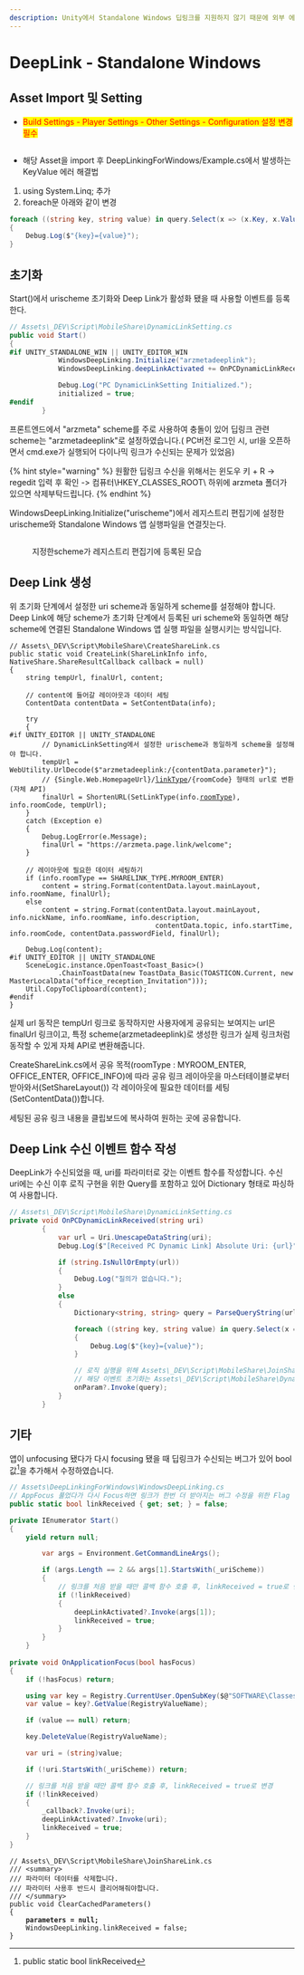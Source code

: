 ```yaml
---
description: Unity에서 Standalone Windows 딥링크를 지원하지 않기 때문에 외부 에셋을 사용하고자 합니다.
---
```


# DeepLink - Standalone Windows

## Asset Import 및 Setting

* <mark style="color:red;">Build Settings - Player Settings - Other Settings - Configuration 설정 변경 필수</mark>

<figure><img src="../../.gitbook/assets/image (1).png" alt=""><figcaption></figcaption></figure>

* 해당 Asset을 import 후 DeepLinkingForWindows/Example.cs에서 발생하는 KeyValue 에러 해결법

1. using System.Linq; 추가
2. foreach문 아래와 같이 변경

```csharp
foreach ((string key, string value) in query.Select(x => (x.Key, x.Value)))
{
    Debug.Log($"{key}={value}");
}
```

## 초기화&#x20;

Start()에서 urischeme 초기화와 Deep Link가 활성화 됐을 때 사용할 이벤트를 등록한다.

```csharp
// Assets\_DEV\Script\MobileShare\DynamicLinkSetting.cs
public void Start()
{
#if UNITY_STANDALONE_WIN || UNITY_EDITOR_WIN
            WindowsDeepLinking.Initialize("arzmetadeeplink");
            WindowsDeepLinking.deepLinkActivated += OnPCDynamicLinkReceived;

            Debug.Log("PC DynamicLinkSetting Initialized.");
            initialized = true;
#endif
        }
```

프론트엔드에서 "arzmeta" scheme를 주로 사용하여 충돌이 있어 딥링크 관련 scheme는 "arzmetadeeplink"로 설정하였습니다.( PC버전 로그인 시, url을 오픈하면서 cmd.exe가 실행되어 다이나믹 링크가 수신되는 문제가 있었음)

{% hint style="warning" %}
원활한 딥링크 수신을 위해서는 윈도우 키  + R -> regedit 입력 후 확인 -> 컴퓨터\HKEY\_CLASSES\_ROOT\ 하위에 arzmeta 폴더가 있으면 삭제부탁드립니다.
{% endhint %}

WindowsDeepLinking.Initialize("urischeme")에서 레지스트리 편집기에 설정한 urischeme와 Standalone Windows 앱 실행파일을 연결짓는다.&#x20;

<figure><img src="../../.gitbook/assets/image (46).png" alt=""><figcaption><p>지정한scheme가 레지스트리 편집기에 등록된 모습</p></figcaption></figure>

## Deep Link 생성

위 초기화 단계에서 설정한 uri scheme과 동일하게 scheme를 설정해야 합니다. Deep Link에 해당 scheme가 초기화 단계에서 등록된 uri scheme와 동일하면 해당 scheme에 연결된 Standalone Windows 앱 실행 파일을 실행시키는 방식입니다.

<pre class="language-csharp"><code class="lang-csharp">// Assets\_DEV\Script\MobileShare\CreateShareLink.cs
public static void CreateLink(ShareLinkInfo info, NativeShare.ShareResultCallback callback = null)
{
    string tempUrl, finalUrl, content;

    // content에 들어갈 레이아웃과 데이터 세팅
    ContentData contentData = SetContentData(info);

    try
    {
#if UNITY_EDITOR || UNITY_STANDALONE
        // DynamicLinkSetting에서 설정한 urischeme과 동일하게 scheme을 설정해야 합니다.
        tempUrl = WebUtility.UrlDecode($"arzmetadeeplink:/{contentData.parameter}");
        // {Single.Web.HomepageUrl}/<a data-footnote-ref href="#user-content-fn-1">linkType</a>/{roomCode} 형태의 url로 변환 (자체 API)
        finalUrl = ShortenURL(SetLinkType(info.<a data-footnote-ref href="#user-content-fn-2">roomType</a>), info.roomCode, tempUrl);
    }
    catch (Exception e)
    {
        Debug.LogError(e.Message);
        finalUrl = "https://arzmeta.page.link/welcome";
    }

    // 레이아웃에 필요한 데이터 세팅하기
    if (info.roomType == SHARELINK_TYPE.MYROOM_ENTER)
        content = string.Format(contentData.layout.mainLayout, info.roomName, finalUrl);
    else
        content = string.Format(contentData.layout.mainLayout, info.nickName, info.roomName, info.description,
                                    contentData.topic, info.startTime, info.roomCode, contentData.passwordField, finalUrl);

    Debug.Log(content);
#if UNITY_EDITOR || UNITY_STANDALONE
    SceneLogic.instance.OpenToast&#x3C;Toast_Basic>()
            .ChainToastData(new ToastData_Basic(TOASTICON.Current, new MasterLocalData("office_reception_Invitation")));
    Util.CopyToClipboard(content);
#endif
}
</code></pre>

실제 url 동작은 tempUrl 링크로 동작하지만 사용자에게 공유되는 보여지는 url은 finalUrl 링크이고, 특정 scheme(arzmetadeeplink)로 생성한 링크가 실제 링크처럼 동작할 수 있게 자체 API로 변환해줍니다.

CreateShareLink.cs에서 공유 목적(roomType : MYROOM\_ENTER, OFFICE\_ENTER, OFFICE\_INFO)에 따라 공유 링크 레이아웃을 마스터테이블로부터 받아와서(SetShareLayout()) 각 레이아웃에 필요한 데이터를 세팅(SetContentData())합니다.

세팅된 공유 링크 내용을 클립보드에 복사하여 원하는 곳에 공유합니다.

## Deep Link 수신 이벤트 함수 작성

DeepLink가 수신되었을 때, uri를 파라미터로 갖는 이벤트 함수를 작성합니다. 수신 uri에는 수신 이후 로직 구현을 위한 Query를 포함하고 있어 Dictionary 형태로 파싱하여 사용합니다.

```csharp
// Assets\_DEV\Script\MobileShare\DynamicLinkSetting.cs
private void OnPCDynamicLinkReceived(string uri)
        {
            var url = Uri.UnescapeDataString(uri);
            Debug.Log($"[Received PC Dynamic Link] Absolute Uri: {url}");

            if (string.IsNullOrEmpty(url))
            {
                Debug.Log("질의가 없습니다.");
            }
            else
            {
                Dictionary<string, string> query = ParseQueryString(url);

                foreach ((string key, string value) in query.Select(x => (x.Key, x.Value)))
                {
                    Debug.Log($"{key}={value}");
                }

                // 로직 실행을 위해 Assets\_DEV\Script\MobileShare\JoinShareLink.cs의 OnParamReceived() 이벤트 호출
                // 해당 이벤트 초기화는 Assets\_DEV\Script\MobileShare\DynamicLinkSetting.cs의Awake()에서 해줌
                onParam?.Invoke(query);
            }
        }
```

## 기타

앱이 unfocusing 됐다가 다시 focusing 됐을 때 딥링크가 수신되는 버그가 있어 bool값[^3]을 추가해서 수정하였습니다.

```csharp
// Assets\DeepLinkingForWindows\WindowsDeepLinking.cs
// AppFocus 풀었다가 다시 Focus하면 링크가 한번 더 받아지는 버그 수정을 위한 Flag
public static bool linkReceived { get; set; } = false;

private IEnumerator Start()
{
    yield return null;

        var args = Environment.GetCommandLineArgs();

        if (args.Length == 2 && args[1].StartsWith(_uriScheme))
        {
            // 링크를 처음 받을 때만 콜백 함수 호출 후, linkReceived = true로 변경
            if (!linkReceived)
            {
                deepLinkActivated?.Invoke(args[1]);
                linkReceived = true;
            }
        }
    }
        
private void OnApplicationFocus(bool hasFocus)
{
    if (!hasFocus) return;

    using var key = Registry.CurrentUser.OpenSubKey($@"SOFTWARE\Classes\{_uriScheme}", writable: true);
    var value = key?.GetValue(RegistryValueName);

    if (value == null) return;

    key.DeleteValue(RegistryValueName);

    var uri = (string)value;

    if (!uri.StartsWith(_uriScheme)) return;

    // 링크를 처음 받을 때만 콜백 함수 호출 후, linkReceived = true로 변경
    if (!linkReceived)
    {        
        _callback?.Invoke(uri);
        deepLinkActivated?.Invoke(uri);
        linkReceived = true;
    }
}
```

<pre class="language-csharp"><code class="lang-csharp">// Assets\_DEV\Script\MobileShare\JoinShareLink.cs
/// &#x3C;summary>
/// 파라미터 데이터를 삭제합니다.
/// 파라미터 사용후 반드시 클리어해줘야합니다.
/// &#x3C;/summary>
public void ClearCachedParameters()
{
<strong>    parameters = null;
</strong>    WindowsDeepLinking.linkReceived = false;
}
</code></pre>

[^1]: 1 : MYROOM,

    2 : OFFICE

[^2]: OFFIICE\_INFO,&#x20;

    OFFICE\_ENTER,

    &#x20;MYROOM\_ENTER,

    &#x20; &#x20;

[^3]: public static bool linkReceived
